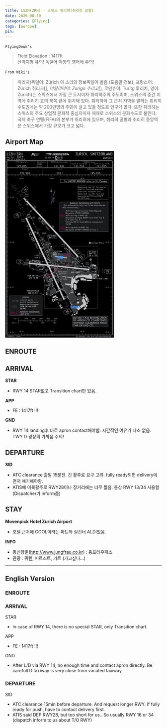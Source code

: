 ```yaml
---
title: LSZH(ZRH) - 스위스 취리히(취리히 공항)
date: 2020-08-30
categories: [Flying]
tags: [europe]
pin:
---
```


`FlyingDeuk's`
>Field Elevation : 1417ft <br>
산악지형 유의! 독일어 억양의 영어에 주의!

`From Wiki's`
>취리히(독일어: Zürich 이 소리의 정보독일어 발음 (도움말·정보), 프랑스어: Zurich 쥐리크[*], 이탈리아어: Zurigo 추리고[*], 로만슈어: Turitg 투리치, 영어: Zurich)는 스위스에서 가장 큰 도시이자 취리히주의 주도이며, 스위스의 중간 지역에 취리히 호의 북쪽 끝에 위치해 있다. 취리히와 그 근처 지역을 말하는 취리히 수도권에는 약 200만명의 주민이 살고 있을 정도로 인구가 많다. 또한 취리히는 스위스의 주요 상업적 문화적 중심지이자 때때로 스위스의 문화수도로 불린다. 국제 축구 연맹(FIFA)의 본부가 취리히에 있으며, 취리히 공항과 취리히 중앙역은 스위스에서 가장 규모가 크고 넓다.

## Airport Map
![zrh](/img/flying/airport/zrh_ap.jpg)

## ENROUTE


## ARRIVAL
**STAR**
- RWY 14 STAR없고 Transition chart만 있음.

**APP**
- FE : 1417ft !!!

**GND**
- RWY 14 landing후 바로 apron contact해야함. 시간적인 여유가 다소 없음. TWY D 굉장히 가까움 주의!

## DEPARTURE
**SID**
- ATC clearance 출발 15분전. 긴 활주로 요구 고려. fully ready되면 delivery에 먼저 얘기해야함.
- ATIS에 이륙활주로 RWY28이나 장거리에는 너무 짧음. 통상 RWY 13/34 사용함 (Dispatcher가 inform줌)


## STAY
**Movenpick Hotel Zurich Airport**
- 호텔 근처에 COOL이라는 마트와 길건너 ALDI있음.

**INFO**
- 동신항운(http://www.jungfrau.co.kr) : 융프라우패스
- 관광 : 뮈렌, 피르스트, 카트 (가고싶다...)


--------
## English Version

### ENROUTE


### ARRIVAL
STAR
- In case of RWY 14, there is no special STAR, only Transition chart.

APP
- FE : 1417ft !!!

GND
- After L/D via RWY 14, no enough time and contact apron directly. Be carefull D taxiway is very close from vacated taxiway.



### DEPARTURE
SID
- ATC clearance 15min before departure. And request longer RWY. If fully ready for push, have to contact delivery first.
- ATIS said DEP RWY28, but too short for us.. So usually RWY 16 or 34 (dispatch inform to us about T/O RWY)
